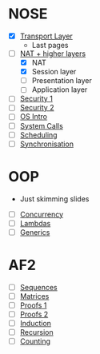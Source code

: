 # NOSE
- [x] [Transport Layer](https://moodle.gla.ac.uk/mod/resource/view.php?id=3190044)
	- Last pages
- [ ] [NAT + higher layers](https://moodle.gla.ac.uk/mod/resource/view.php?id=3190049)
	- [x] NAT
	- [x] Session layer
	- [ ] Presentation layer
	- [ ] Application layer
- [ ] [Security 1](https://moodle.gla.ac.uk/mod/resource/view.php?id=3190057)
- [ ] [Security 2](https://moodle.gla.ac.uk/mod/resource/view.php?id=3190061)
- [ ] [OS Intro](https://moodle.gla.ac.uk/mod/resource/view.php?id=3190067)
- [ ] [System Calls](https://moodle.gla.ac.uk/mod/resource/view.php?id=3190072)
- [ ] [Scheduling](https://moodle.gla.ac.uk/mod/resource/view.php?id=3190076)
- [ ] [Synchronisation](https://moodle.gla.ac.uk/mod/resource/view.php?id=3190080)

# OOP
- Just skimming slides
- [ ] [Concurrency](https://moodle.gla.ac.uk/mod/folder/view.php?id=3370136)
- [ ] [Lambdas](https://moodle.gla.ac.uk/pluginfile.php/6141346/mod_folder/content/0/Lambda%20Expressions.pptx?forcedownload=1)
- [ ] [Generics](https://moodle.gla.ac.uk/pluginfile.php/6141346/mod_folder/content/0/2-generics.pdf?forcedownload=1)

# AF2
- [ ] [Sequences](https://moodle.gla.ac.uk/mod/resource/view.php?id=3188293)
- [ ] [Matrices](https://moodle.gla.ac.uk/mod/resource/view.php?id=3188295)
- [ ] [Proofs 1](https://moodle.gla.ac.uk/mod/resource/view.php?id=3188319)
- [ ] [Proofs 2](https://moodle.gla.ac.uk/mod/resource/view.php?id=3188322)
- [ ] [Induction](https://moodle.gla.ac.uk/mod/resource/view.php?id=3188345)
- [ ] [Recursion](https://moodle.gla.ac.uk/mod/resource/view.php?id=3188348)
- [ ] [Counting](https://moodle.gla.ac.uk/mod/resource/view.php?id=3188373)